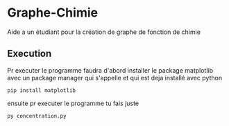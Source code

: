 # Graphe-Chimie
 Aide a un étudiant pour la création de graphe de fonction de chimie

## Execution

Pr executer le programme faudra d'abord installer le package matplotlib avec un package manager qui s'appelle et qui est deja installé avec python

`
pip install matplotlib
`

ensuite pr executer le programme tu fais juste

`
py concentration.py
`
